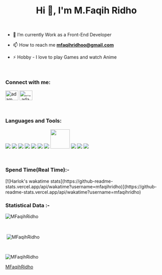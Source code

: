 <h1 align="center">Hi 👋, I'm M.Faqih Ridho</h1>

<br>

- 🌱 I’m currently Work as a Front-End Developer

- 📫 How to reach me **mfaqihridhoo@gmail.com**

- ⚡ Hobby - I love to play Games and watch Anime

<br>

<h3 align="left">Connect with me:</h3>
<p align="left">
  <a href="https://www.linkedin.com/in/muhammad-faqih-ridho/" target="blank"><img align="center"
      src="https://raw.githubusercontent.com/rahuldkjain/github-profile-readme-generator/master/src/images/icons/Social/linked-in-alt.svg"
      alt="adam pithewan" height="30" width="40" /></a>
  <a href="https://www.instagram.com/" target="blank"><img align="center"
      src="https://raw.githubusercontent.com/rahuldkjain/github-profile-readme-generator/master/src/images/icons/Social/instagram.svg"
      alt="_._.adam._" height="30" width="40" /></a>
</p>

<br>

<h3 align="left">Languages and Tools:</h3>
<p align="left">
<a target="_blank" href="https://icons8.com/icon/20909/html-5"><img src="https://img.icons8.com/color/48/000000/html-5--v1.png"/></a>
<a target="_blank" href="https://icons8.com/icon/21278/css3"><img src="https://img.icons8.com/color/48/000000/css3.png"/></a>
<a target="_blank" href="https://icons8.com/icon/108784/javascript"><img src="https://img.icons8.com/color/48/000000/javascript--v1.png"/></a>
<a target="_blank" href="https://icons8.com/icon/Nlsua06Gvxel/react"><img src="https://img.icons8.com/ultraviolet/40/000000/react--v1.png"/></a>
<a target="_blank" href="https://icons8.com/icon/rY6agKizO9eb/vue-js"><img src="https://img.icons8.com/color/48/000000/vue-js.png"/></a>
<a target="_blank" href="https://icons8.com/icon/84710/bootstrap"><img src="https://img.icons8.com/color/48/000000/bootstrap.png"/></a>
<a target="_blank" href="https://icons8.com/icon/gFw7X5Tbl3ss/material-ui"><img src="https://img.icons8.com/color/48/000000/material-ui.png"/></a>
<img width=60 src="https://i.postimg.cc/hvqdSWq4/tailwind-css.png">
<a target="_blank" href="https://icons8.com/icon/9OGIyU8hrxW5/visual-studio-code-2019"><img src="https://img.icons8.com/color/48/000000/visual-studio-code-2019.png"/></a>
<a target="_blank" href="https://icons8.com/icon/KIcFwp9MNQL5/postman-api"><img src="https://img.icons8.com/wired/40/000000/postman-api.png"/></a>
<a target="_blank" href="https://icons8.com/icon/20906/git"><img src="https://img.icons8.com/color/48/000000/git.png"/></a>
</p>

<br>

<h3>Spend Time(Real Time):-</h3>
[![Harlok's wakatime stats](https://github-readme-stats.vercel.app/api/wakatime?username=mfaqihridho)](https://github-readme-stats.vercel.app/api/wakatime?username=mfaqihridho)

<h3>Statistical Data :-</h3>
<p><img align="center"
    src="https://github-readme-stats.vercel.app/api/top-langs?username=MFaqihRidho&show_icons=true&theme=monokai"
    alt="MFaqihRidho" 
    bg_color=#808080/></p>

<br>

<p>&nbsp;<img align="center" src="https://github-readme-stats.vercel.app/api?username=MFaqihRidho&theme=monokai&show_icons=true"
    alt="MFaqihRidho" /></p>

<br>

<p><img align="center" src="https://github-readme-streak-stats.herokuapp.com/?user=MFaqihRidho&theme=monokai&date_format=M%20j%5B%2C%20Y%5D" alt="MFaqihRidho" /></p>

[MFaqihRidho](https://github.com/MFaqihRidho)
